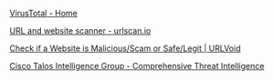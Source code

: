 [VirusTotal - Home](https://www.virustotal.com/gui/home/upload)

[URL and website scanner - urlscan.io](https://urlscan.io/)

[Check if a Website is Malicious/Scam or Safe/Legit | URLVoid](https://www.urlvoid.com/)

[Cisco Talos Intelligence Group - Comprehensive Threat Intelligence](https://talosintelligence.com/)
